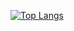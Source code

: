 [![Top Langs](https://github-readme-stats.vercel.app/api/top-langs/?username=yamajunn&layout=compact&theme=onedark)](https://github.com/anuraghazra/github-readme-stats)
